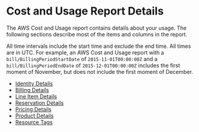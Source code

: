 # Cost and Usage Report Details<a name="billing-reports-costusage-details"></a>

The AWS Cost and Usage report contains details about your usage\. The following sections describe most of the items and columns in the report\.

All time intervals include the start time and exclude the end time\. All times are in UTC\. For example, an AWS Cost and Usage report with a `bill/BillingPeriodStartDate` of `2015-11-01T00:00:00Z` and a `bill/BillingPeriodEndDate` of `2015-12-01T00:00:00Z` includes the first moment of November, but does not include the first moment of December\.


+ [Identity Details](enhanced-identity-columns.md)
+ [Billing Details](enhanced-billing-columns.md)
+ [Line Item Details](enhanced-lineitem-columns.md)
+ [Reservation Details](enhanced-reservation-columns.md)
+ [Pricing Details](pricing-columns.md)
+ [Product Details](enhanced-product-columns.md)
+ [Resource Tags](enhanced-resource-columns.md)